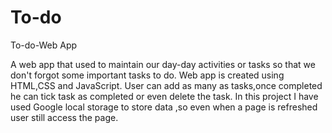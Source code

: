 # To-do
To-do-Web App

A web app that used to maintain our day-day activities or tasks so that we don't forgot some important tasks to do. Web app is created using HTML,CSS and JavaScript. User can add as many as tasks,once completed he can tick task as completed or even delete the task. In this project I have used Google local storage to store data ,so even when a page is refreshed user still access the page.
